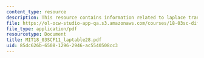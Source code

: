 ```yaml
---
content_type: resource
description: This resource contains information related to laplace transform table.
file: https://ol-ocw-studio-app-qa.s3.amazonaws.com/courses/18-03sc-differential-equations-fall-2011/85dc626b650812962946ac5540508cc3_MIT18_03SCF11_laptable28.pdf
file_type: application/pdf
resourcetype: Document
title: MIT18_03SCF11_laptable28.pdf
uid: 85dc626b-6508-1296-2946-ac5540508cc3
---
```

